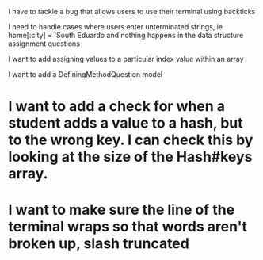 I have to tackle a bug that allows users to use their terminal using backticks

I need to handle cases where users enter unterminated strings, ie home[:city] = 'South Eduardo
and nothing happens in the data structure assignment questions

I want to add assigning values to a particular index value within an array

I want to add a DefiningMethodQuestion model

# I want to add a check for when a student adds a value to a hash, but to the wrong key. I can check this by looking at the size of the Hash#keys array.

# I want to make sure the line of the terminal wraps so that words aren't broken up, slash truncated
